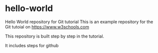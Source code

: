 # hello-world
Hello World repository for Git tutorial
This is an example repository for the Git tutoial on https://www.w3schools.com

This repository is built step by step in the tutorial.

It includes steps for github
